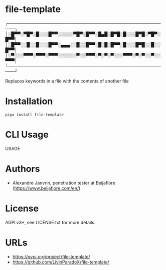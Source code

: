 # file-template

┌────────────────────────────────────────────────────┐
│░█▀▀░▀█▀░█░░░█▀▀░░░░░▀█▀░█▀▀░█▄█░█▀█░█░░░█▀█░▀█▀░█▀▀│
│░█▀▀░░█░░█░░░█▀▀░▄▄▄░░█░░█▀▀░█░█░█▀▀░█░░░█▀█░░█░░█▀▀│
│░▀░░░▀▀▀░▀▀▀░▀▀▀░░░░░░▀░░▀▀▀░▀░▀░▀░░░▀▀▀░▀░▀░░▀░░▀▀▀│
└────────────────────────────────────────────────────┘

Replaces keywords in a file with the contents of another file

# Installation

```
pipx install file-template
```

# CLI Usage

USAGE

# Authors

* Alexandre Janvrin, penetration tester at Beijaflore (https://www.beijaflore.com/en/)

# License

AGPLv3+, see LICENSE.txt for more details.

# URLs

* https://pypi.org/project/file-template/
* https://github.com/LivinParadoX/file-template/
